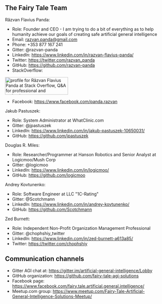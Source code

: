 ## The Fairy Tale Team

Răzvan Flavius Panda:
* Role: Founder and CEO - I am trying to do a bit of everything as to help humanity achieve our goals of creating safe artificial general intelligence
* Email: razvan.panda@gmail.com
* Phone: +353 877 167 241
* Gitter: @razvan-panda
* LinkedIn: https://www.linkedin.com/in/razvan-flavius-panda/
* Twitter: https://twitter.com/razvan_panda
* GitHub: https://github.com/razvan-panda
* StackOverflow:

<a href="https://stackoverflow.com/users/750216/r%c4%83zvan-flavius-panda">
<img src="https://stackoverflow.com/users/flair/750216.png?theme=dark" width="208" height="58" alt="profile for Răzvan Flavius Panda at Stack Overflow, Q&amp;A for professional and enthusiast programmers" title="profile for Răzvan Flavius Panda at Stack Overflow, Q&amp;A for professional and enthusiast programmers">
</a>

* Facebook: https://www.facebook.com/panda.razvan

Jakub Pastuszek:
* Role: System Administrator at WhatClinic.com
* Gitter: @jpastuszek
* LinkedIn: https://www.linkedin.com/in/jakub-pastuszek-10650031/
* GitHub: https://github.com/jpastuszek

Douglas R. Miles:
* Role: Researcher/Programmer at Hanson Robotics and Senior Analyst at Logicmoo/Mush Corp
* Gitter: @logicmoo
* LinkedIn: https://www.linkedin.com/in/logicmoo/
* GitHub: https://github.com/logicmoo

Andrey Kovtunenko:
* Role: Software Engineer at LLC "1C-Rating"
* Gitter: @Scotchmann
* LinkedIn: https://www.linkedin.com/in/andrey-kovtunenko/
* GitHub: https://github.com/Scotchmann

Zed Burnett:
* Role: Independent Non-Profit Organization Management Professional
* Gitter: @chophshiy_twitter
* LinkedIn: https://www.linkedin.com/in/zed-burnett-a613a85/
* Twitter: https://twitter.com/chophshiy

## Communication channels
* Gitter AGI chat at: https://gitter.im/artificial-general-intelligence/Lobby
* GitHub organization: https://github.com/fairy-tale-agi-solutions
* Facebook page: https://www.facebook.com/fairy.tale.artificial.general.intelligence/
* Meetup.com group: https://www.meetup.com/Fairy-Tale-Artificial-General-Intelligence-Solutions-Meetup/